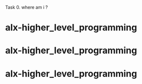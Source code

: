 Task 0. where am i ?
# alx-higher_level_programming
# alx-higher_level_programming
# alx-higher_level_programming
